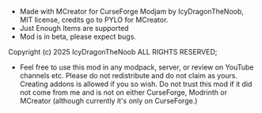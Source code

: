 - Made with MCreator for CurseForge Modjam by IcyDragonTheNoob, MIT license, credits go to PYLO for MCreator.
- Just Enough Items are supported
- Mod is in beta, please expect bugs.

Copyright (c) 2025 IcyDragonTheNoob ALL RIGHTS RESERVED;

- Feel free to use this mod in any modpack, server, or review on YouTube channels etc. Please do not redistribute and do not claim as yours. Creating addons is allowed if you so wish. Do not trust this mod if it did not come from me and is not on either CurseForge, Modrinth or MCreator (although currently it's only on CurseForge.)
